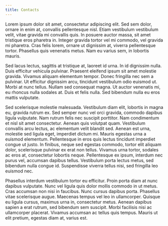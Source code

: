 ```yaml
---
title: Contacts
---
```

Lorem ipsum dolor sit amet, consectetur adipiscing elit. Sed sem dolor, ornare in enim at, convallis pellentesque nisl. Etiam vestibulum vestibulum velit, vitae gravida mi convallis quis. In posuere auctor massa, sit amet tristique eros pharetra in. Integer gravida tortor vel mi commodo, vel gravida mi pharetra. Cras felis lorem, ornare ut dignissim at, viverra pellentesque tortor. Phasellus quis venenatis metus. Nam eu varius sem, in lobortis mauris.

Sed lacus lectus, sagittis at tristique at, laoreet id urna. In id dignissim nulla. Duis efficitur vehicula pulvinar. Praesent eleifend ipsum sit amet molestie gravida. Vivamus aliquam elementum tempor. Donec fringilla nec sem a pulvinar. Ut efficitur dignissim arcu, tincidunt vestibulum odio euismod ut. Morbi at nunc tellus. Nullam sed consequat magna. Ut auctor venenatis mi, eu rhoncus nulla sodales at. Duis et felis nulla. Sed bibendum nulla eu eros mattis vulputate.

Sed scelerisque molestie malesuada. Vestibulum diam elit, lobortis in magna eu, gravida rutrum ex. Sed semper nunc vel orci gravida, commodo dapibus ligula vulputate. Nam rutrum felis nec suscipit porttitor. Nam condimentum et nisl sit amet consectetur. Aenean quis volutpat quam. Vestibulum convallis arcu lectus, ac elementum velit blandit sed. Aenean est urna, molestie sed ligula eget, imperdiet dictum mi. Mauris egestas urna a euismod elementum. Pellentesque in eros quis lectus tincidunt imperdiet congue ut justo. In finibus, neque sed egestas commodo, tortor elit aliquam dolor, scelerisque pulvinar ex erat non tellus. Vivamus urna tortor, sodales ac eros at, consectetur lobortis neque. Pellentesque ex ipsum, interdum nec purus vel, accumsan dapibus tellus. Vestibulum porta lectus metus, sed bibendum nulla congue id. Suspendisse viverra tellus nisi, sed fringilla leo euismod nec.

Phasellus interdum vestibulum tortor eu efficitur. Proin porta diam at nunc dapibus vulputate. Nunc vel ligula quis dolor mollis commodo in ut metus. Cras accumsan non nisi in faucibus. Nunc cursus dapibus porta. Phasellus vitae scelerisque augue. Maecenas tempus vel leo in ullamcorper. Quisque eu ligula cursus, maximus urna in, consectetur metus. Aenean dapibus sapien a erat rutrum, sed bibendum sem suscipit. Morbi facilisis nisi ac ullamcorper placerat. Vivamus accumsan ac tellus quis tempus. Mauris ut elit pretium, egestas diam at, varius est.
